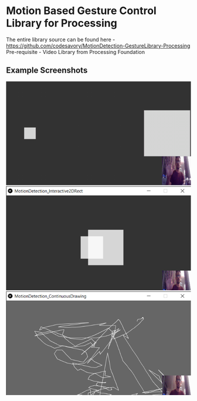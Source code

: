 # Motion Based Gesture Control Library for Processing

The entire library source can be found here - https://github.com/codesavory/MotionDetection-GestureLibrary-Processing
Pre-requisite - Video Library from Processing Foundation

## Example Screenshots
<img src="./Screenshots/MotionDetection-Interactive2DRec.gif">
<img src="./Screenshots/MotionDetection_Interactive2DRect 24-02-2021 08_36_59 PM.png">
<img src="./Screenshots/MotionDetection_ContinuousDrawing 24-02-2021 08_39_36 PM.png">
